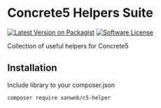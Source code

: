 # Concrete5 Helpers Suite
[![Latest Version on Packagist](https://img.shields.io/packagist/v/xanweb/c5-helpers.svg?maxAge=2592000&style=flat-square)](https://packagist.org/packages/xanweb/c5-helpers)
[![Software License](https://img.shields.io/badge/license-MIT-brightgreen.svg?style=flat-square)](LICENSE)

Collection of useful helpers for Concrete5

## Installation

Include library to your composer.json
```bash
composer require xanweb/c5-helper
```
